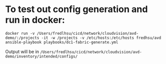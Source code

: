 # To test out config generation and run in docker:
```
docker run -v /Users/fredlhsu/cicd/network/cloudvision/avd-demo/:/projects -it -w /projects -v /etc/hosts:/etc/hosts fredhsu/avd ansible-playbook playbooks/dc1-fabric-generate.yml
```
Output will be in `/Users/fredlhsu/cicd/network/cloudvision/avd-demo/inventory/intended/configs/`
